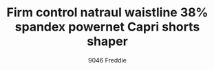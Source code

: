 ---
layout: product
title: Firm control natraul waistline 38% spandex powernet Capri shorts shaper
subtitle: 9046 Freddie
price: '38.00'
feature_image: 
  - /shaping-lingerie/9046-front.jpg
  - /shaping-lingerie/9046-back.jpg
categories: 
  - Tummy & Waist
  - Rear & Hips
  - thighs & legs
  - shorts & leggings
---